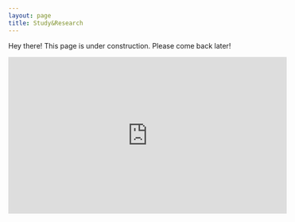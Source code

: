 ```yaml
---
layout: page
title: Study&Research
---
```


<p class="message">
  Hey there! This page is under construction. Please come back later!
</p>

<iframe width="560" height="315" src="https://www.youtube.com/embed/cusfytedcsU" frameborder="0" allowfullscreen></iframe>
